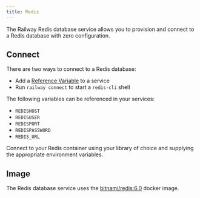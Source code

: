 ```yaml
---
title: Redis
---
```


The Railway Redis database service allows you to provision and connect to a
Redis database with zero configuration.

## Connect

There are two ways to connect to a Redis database:

- Add a [Reference Variable](/develop/variables#reference-variables) to a service
- Run `railway connect` to start a `redis-cli` shell

The following variables can be referenced in your services:

- `REDISHOST`
- `REDISUSER`
- `REDISPORT`
- `REDISPASSWORD`
- `REDIS_URL`

Connect to your Redis container using your library of choice and supplying the
appropriate environment variables.

## Image

The Redis database service uses the [bitnami/redis:6.0](https://hub.docker.com/r/bitnami/redis/) docker image.
